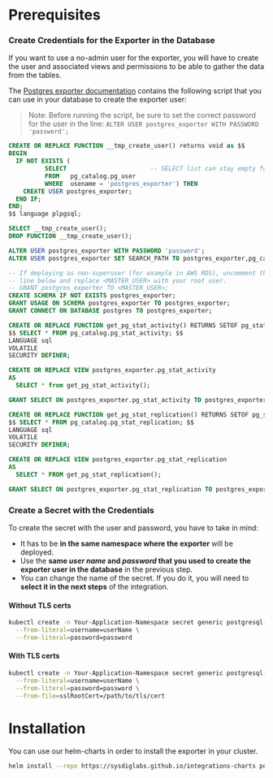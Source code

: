 # Prerequisites

### Create Credentials for the Exporter in the Database
If you want to use a no-admin user for the exporter, you will have to create the user and associated views and permissions to be able to gather the data from the tables.

The [Postgres exporter documentation](https://github.com/wrouesnel/postgres_exporter) contains the following script that you can use in your database to create the exporter user:

> Note: Before running the script, be sure to set the correct password for the user in the line:
> `ALTER USER postgres_exporter WITH PASSWORD 'password';`

```sql
CREATE OR REPLACE FUNCTION __tmp_create_user() returns void as $$
BEGIN
  IF NOT EXISTS (
          SELECT                       -- SELECT list can stay empty for this
          FROM   pg_catalog.pg_user
          WHERE  usename = 'postgres_exporter') THEN
    CREATE USER postgres_exporter;
  END IF;
END;
$$ language plpgsql;

SELECT __tmp_create_user();
DROP FUNCTION __tmp_create_user();

ALTER USER postgres_exporter WITH PASSWORD 'password';
ALTER USER postgres_exporter SET SEARCH_PATH TO postgres_exporter,pg_catalog;

-- If deploying as non-superuser (for example in AWS RDS), uncomment the GRANT
-- line below and replace <MASTER_USER> with your root user.
-- GRANT postgres_exporter TO <MASTER_USER>;
CREATE SCHEMA IF NOT EXISTS postgres_exporter;
GRANT USAGE ON SCHEMA postgres_exporter TO postgres_exporter;
GRANT CONNECT ON DATABASE postgres TO postgres_exporter;

CREATE OR REPLACE FUNCTION get_pg_stat_activity() RETURNS SETOF pg_stat_activity AS
$$ SELECT * FROM pg_catalog.pg_stat_activity; $$
LANGUAGE sql
VOLATILE
SECURITY DEFINER;

CREATE OR REPLACE VIEW postgres_exporter.pg_stat_activity
AS
  SELECT * from get_pg_stat_activity();

GRANT SELECT ON postgres_exporter.pg_stat_activity TO postgres_exporter;

CREATE OR REPLACE FUNCTION get_pg_stat_replication() RETURNS SETOF pg_stat_replication AS
$$ SELECT * FROM pg_catalog.pg_stat_replication; $$
LANGUAGE sql
VOLATILE
SECURITY DEFINER;

CREATE OR REPLACE VIEW postgres_exporter.pg_stat_replication
AS
  SELECT * FROM get_pg_stat_replication();

GRANT SELECT ON postgres_exporter.pg_stat_replication TO postgres_exporter;
```

### Create a Secret with the Credentials
To create the secret with the user and password, you have to take in mind:
* It has to be **in the same namespace where the exporter** will be deployed.
* Use the **same _user name_ and _password_ that you used to create the exporter user in the database** in the previous step.
* You can change the name of the secret. If you do it, you will need to **select it in the next steps** of the integration.

#### Without TLS certs
```sh
kubectl create -n Your-Application-Namespace secret generic postgresql-exporter \
  --from-literal=username=userName \
  --from-literal=password=password
```

#### With TLS certs
```sh
kubectl create -n Your-Application-Namespace secret generic postgresql-exporter \
  --from-literal=username=userName \
  --from-literal=password=password \
  --from-file=sslRootCert=/path/to/tls/cert
```
# Installation

You can use our helm-charts in order to install the exporter in your cluster.
```sh
helm install --repo https://sysdiglabs.github.io/integrations-charts postgresql-exporter postgresql-exporter
```